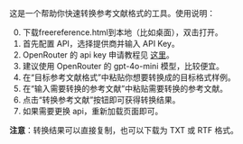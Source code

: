 这是一个帮助你快速转换参考文献格式的工具。使用说明：

0. 下载freereference.html到本地（比如桌面），双击打开。
1. 首先配置 API，选择提供商并输入 API Key。
2. OpenRouter 的 api key 申请教程见 [这里](https://zhuanlan.zhihu.com/p/173713945)。  
3. 建议使用 OpenRouter 的 gpt-4o-mini 模型，比较便宜。  
4. 在“目标参考文献格式”中粘贴你想要转换成的目标格式样例。  
5. 在“输入需要转换的参考文献”中粘贴需要转换的参考文献。  
6. 点击“转换参考文献”按钮即可获得转换结果。  
7. 如果需要更换 api，重新加载页面即可。  

**注意**：转换结果可以直接复制，也可以下载为 TXT 或 RTF 格式。
